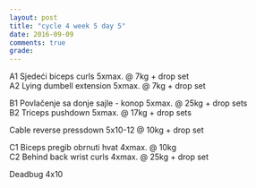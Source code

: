 ```yaml
---
layout: post
title: "cycle 4 week 5 day 5"
date: 2016-09-09
comments: true
grade:
---
```


A1 Sjedeći biceps curls 5xmax. @ 7kg + drop set   
A2 Lying dumbell extension 5xmax. @ 7kg + drop set    

B1 Povlačenje sa donje sajle - konop 5xmax. @ 25kg + drop sets     
B2 Triceps pushdown 5xmax. @ 17kg + drop sets    

Cable reverse pressdown 5x10-12 @ 10kg + drop set      

C1 Biceps pregib obrnuti hvat 4xmax. @ 10kg     
C2 Behind back wrist curls 4xmax. @ 25kg + drop set   

Deadbug 4x10  
